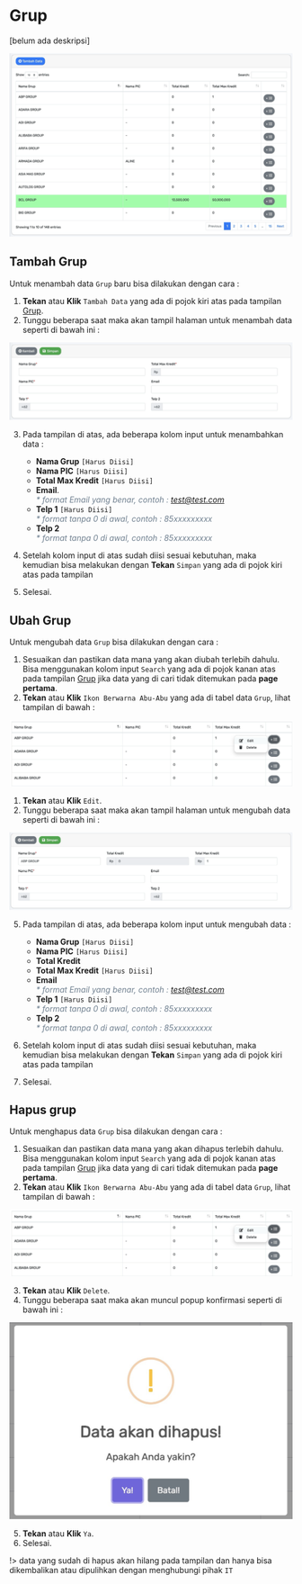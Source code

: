 # Grup

[belum ada deskripsi]

![grup](../../_media/grup.png)

## Tambah Grup

Untuk menambah data `Grup` baru bisa dilakukan dengan cara :

1. **Tekan** atau **Klik** `Tambah Data` yang ada di pojok kiri atas pada tampilan [Grup](#grup).
2. Tunggu beberapa saat maka akan tampil halaman untuk menambah data seperti di bawah ini :

![grup-tambah](../../_media/grup-a.png)

3. Pada tampilan di atas, ada beberapa kolom input untuk menambahkan data :

     - **Nama Grup** `[Harus Diisi]`
     - **Nama PIC** `[Harus Diisi]`
     - **Total Max Kredit** `[Harus Diisi]`
     - **Email**.
       <br>
       <i style="color:slategrey;">* format Email yang benar, contoh : test@test.com</i>
     - **Telp 1** `[Harus Diisi]`
       <br>
       <i style="color:slategrey;">* format tanpa 0 di awal, contoh : 85xxxxxxxxx</i>
     - **Telp 2**
       <br>
       <i style="color:slategrey;">* format tanpa 0 di awal, contoh : 85xxxxxxxxx</i>

4. Setelah kolom input di atas sudah diisi sesuai kebutuhan, maka kemudian bisa melakukan dengan **Tekan** `Simpan` yang ada di pojok kiri atas pada tampilan
5. Selesai.

## Ubah Grup


Untuk mengubah data `Grup` bisa dilakukan dengan cara :

1. Sesuaikan dan pastikan data mana yang akan diubah terlebih dahulu. Bisa menggunakan kolom input `Search` yang ada di pojok kanan atas pada tampilan [Grup](#grup) jika data yang di cari tidak ditemukan pada **page pertama**.
2. **Tekan** atau **Klik** `Ikon Berwarna Abu-Abu` yang ada di tabel data `Grup`, lihat tampilan di bawah :

![grup-popup](../../_media/grup-popup.png)

1. **Tekan** atau **Klik** `Edit`.
2. Tunggu beberapa saat maka akan tampil halaman untuk mengubah data seperti di bawah ini :

![grup-ubah](../../_media/grup-edit.png)

5. Pada tampilan di atas, ada beberapa kolom input untuk mengubah data :

     - **Nama Grup** `[Harus Diisi]`
     - **Nama PIC** `[Harus Diisi]`
     - **Total Kredit**
     - **Total Max Kredit** `[Harus Diisi]`
     - **Email**
       <br>
       <i style="color:slategrey;">* format Email yang benar, contoh : test@test.com</i>
     - **Telp 1** `[Harus Diisi]`
       <br>
       <i style="color:slategrey;">* format tanpa 0 di awal, contoh : 85xxxxxxxxx</i>
     - **Telp 2**
       <br>
       <i style="color:slategrey;">* format tanpa 0 di awal, contoh : 85xxxxxxxxx</i>

6. Setelah kolom input di atas sudah diisi sesuai kebutuhan, maka kemudian bisa melakukan dengan **Tekan** `Simpan` yang ada di pojok kiri atas pada tampilan
7. Selesai.

## Hapus grup

Untuk menghapus data `Grup` bisa dilakukan dengan cara :

1. Sesuaikan dan pastikan data mana yang akan dihapus terlebih dahulu. Bisa menggunakan kolom input `Search` yang ada di pojok kanan atas pada tampilan [Grup](#grup) jika data yang di cari tidak ditemukan pada **page pertama**.
2. **Tekan** atau **Klik** `Ikon Berwarna Abu-Abu` yang ada di tabel data `Grup`, lihat tampilan di bawah :

![grup-popup](../../_media/grup-popup.png)

3. **Tekan** atau **Klik** `Delete`.
4. Tunggu beberapa saat maka akan muncul popup konfirmasi seperti di bawah ini :

![grup-hapus](../../_media/del-popup.png ":size=600")

5. **Tekan** atau **Klik** `Ya`.
6. Selesai.

!> data yang sudah di hapus akan hilang pada tampilan dan hanya bisa dikembalikan atau dipulihkan dengan menghubungi pihak `IT`
